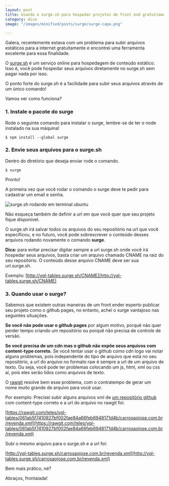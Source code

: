 ```yaml
---
layout: post
title: Usando o surge.sh para hospedar projetos de front end gratuitamente.
category: dica
image: "/images/minified/posts/surge/surge-capa.png"

---
```

Galera, recentemente estava com um problema para subir arquivos estáticos para a internet gratuitamente e encontrei uma ferramenta excelente para essa finalidade.

O [surge.sh](http://surge.sh) é um serviço online para hospedagem de conteúdo estático. Isso é, você pode hospedar seus arquivos diretamente no surge.sh sem pagar nada por isso.

O ponto forte do surge.sh é a facilidade para subir seus arquivos através de um único comando!

Vamos ver como funciona?

### 1. Instale o pacote do surge

Rode o seguinte comando para instalar o surge, lembre-se de ter o node instalado na sua máquina!

    $ npm install --global surge

### 2. Envie seus arquivos para o surge.sh

Dentro do diretório que deseja enviar rode o comando.

    $ surge

Pronto!

A primeira vez que você rodar o comando o surge deve te pedir para cadastrar um email e senha.

![surge.sh rodando em terminal ubuntu](/images/minified/posts/surge/surge-terminal.png)

Não esqueça também de definir a url em que você quer que seu projeto fique disponível.

O surge.sh irá salvar todos os arquivos do seu repositório na url que você especificou, e no futuro, você pode sobrescrever o conteúdo desses arquivos rodando novamente o comando **surge**.

**Dica:** para evitar precisar digitar sempre a url surge.sh onde você irá hospedar seus arquivos, basta criar um arquivo chamado CNAME na raiz do seu repositório. O conteúdo desse arquivo CNAME deve ser sua url.surge.sh.

Exemplo: [http://yql-tables.surge.sh/CNAME](http://yql-tables.surge.sh/CNAME)

### 3. Quando usar o surge?

Sabemos que existem outras maneiras de um front ender esperto publicar seu projeto como o github pages, no entanto, achei o surge vantajoso nas seguintes situações.

**Se você não pode usar o github pages** por algum motivo, porquê não quer perder tempo criando um repositório ou porquê não precisa de controle de versão.

**Se você precisa de um cdn mas o github não expõe seus arquivos com content-type correto.** Se você tentar usar o github como cdn logo vai notar alguns problemas, pois independente do tipo de arquivo que está no seu repositório, a url do arquivo no formato raw é sempre a url de um arquivo de texto. Ou seja, você pode ter problemas colocando um js, html, xml ou css aí, pois eles serão lidos como arquivos de texto.

O [rawgit](http://rawgit.com) resolve bem esse problema, com o contratempo de gerar um nome muito grande de arquivo para você usar.

Por exemplo: Precisei subir alguns arquivos xml de [um repositório github](http://github.com/teles/yql-tables) com content-type correto e a url do arquivo no rawgit foi:

[https://rawgit.com/teles/yql-tables/061ab5f7410927bf002fae84a66feb6948171d4b/carrosaojose.com.br/revenda.xml](https://rawgit.com/teles/yql-tables/061ab5f7410927bf002fae84a66feb6948171d4b/carrosaojose.com.br/revenda.xml)

Subí o mesmo arquivo para o surge.sh e a url foi:

[http://yql-tables.surge.sh/carrosaojose.com.br/revenda.xml](http://yql-tables.surge.sh/carrosaojose.com.br/revenda.xml)

Bem mais prático, né?

Abraços, frontaiada!